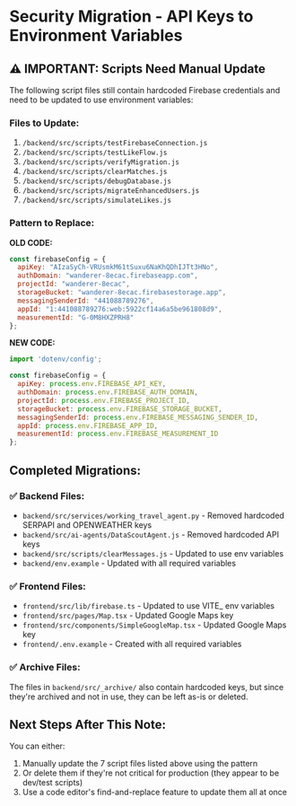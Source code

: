 # Security Migration - API Keys to Environment Variables

## ⚠️ IMPORTANT: Scripts Need Manual Update

The following script files still contain hardcoded Firebase credentials and need to be updated to use environment variables:

### Files to Update:
1. `/backend/src/scripts/testFirebaseConnection.js`
2. `/backend/src/scripts/testLikeFlow.js`
3. `/backend/src/scripts/verifyMigration.js`
4. `/backend/src/scripts/clearMatches.js`
5. `/backend/src/scripts/debugDatabase.js`
6. `/backend/src/scripts/migrateEnhancedUsers.js`
7. `/backend/src/scripts/simulateLikes.js`

### Pattern to Replace:

**OLD CODE:**
```javascript
const firebaseConfig = {
  apiKey: "AIzaSyCh-VRUsmkM61tSuxu6NaKhQDhIJTt3HNo",
  authDomain: "wanderer-8ecac.firebaseapp.com",
  projectId: "wanderer-8ecac",
  storageBucket: "wanderer-8ecac.firebasestorage.app",
  messagingSenderId: "441088789276",
  appId: "1:441088789276:web:5922cf14a6a5be961808d9",
  measurementId: "G-0M8HXZPRH8"
};
```

**NEW CODE:**
```javascript
import 'dotenv/config';

const firebaseConfig = {
  apiKey: process.env.FIREBASE_API_KEY,
  authDomain: process.env.FIREBASE_AUTH_DOMAIN,
  projectId: process.env.FIREBASE_PROJECT_ID,
  storageBucket: process.env.FIREBASE_STORAGE_BUCKET,
  messagingSenderId: process.env.FIREBASE_MESSAGING_SENDER_ID,
  appId: process.env.FIREBASE_APP_ID,
  measurementId: process.env.FIREBASE_MEASUREMENT_ID
};
```

## Completed Migrations:

### ✅ Backend Files:
- `backend/src/services/working_travel_agent.py` - Removed hardcoded SERPAPI and OPENWEATHER keys
- `backend/src/ai-agents/DataScoutAgent.js` - Removed hardcoded API keys
- `backend/src/scripts/clearMessages.js` - Updated to use env variables
- `backend/env.example` - Updated with all required variables

### ✅ Frontend Files:
- `frontend/src/lib/firebase.ts` - Updated to use VITE_ env variables
- `frontend/src/pages/Map.tsx` - Updated Google Maps key
- `frontend/src/components/SimpleGoogleMap.tsx` - Updated Google Maps key
- `frontend/.env.example` - Created with all required variables

### ✅ Archive Files:
The files in `backend/src/_archive/` also contain hardcoded keys, but since they're archived and not in use, they can be left as-is or deleted.

## Next Steps After This Note:

You can either:
1. Manually update the 7 script files listed above using the pattern
2. Or delete them if they're not critical for production (they appear to be dev/test scripts)
3. Use a code editor's find-and-replace feature to update them all at once
